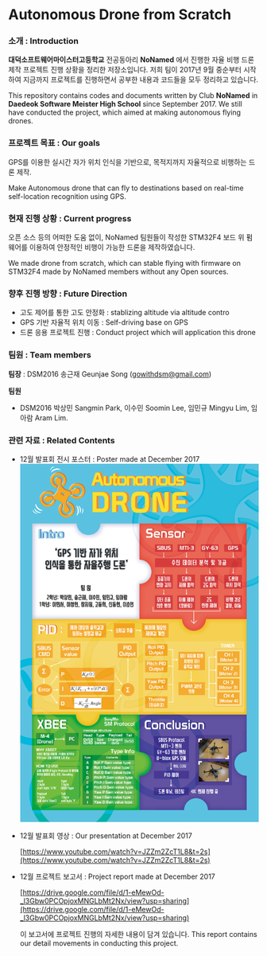 # Autonomous Drone from Scratch

### 소개 : Introduction
__대덕소프트웨어마이스터고등학교__ 전공동아리 __NoNamed__ 에서 진행한 자율 비행 드론 제작 프로젝트 진행 상황을 정리한 저장소입니다. 저희 팀이 2017년 9월 중순부터 시작하여 지금까지 프로젝트를 진행하면서 공부한 내용과 코드들을 모두 정리하고 있습니다.

This repository contains codes and documents written by Club __NoNamed__ in __Daedeok Software Meister High School__ since September 2017. We still have conducted the project, which aimed at making autonomous flying drones.

### 프로젝트 목표 : Our goals
GPS를 이용한 실시간 자가 위치 인식을 기반으로, 목적지까지 자율적으로 비행하는 드론 제작.

Make Autonomous drone that can fly to destinations based on real-time self-location recognition using GPS.

### 현재 진행 상황 : Current progress
오픈 소스 등의 어떠한 도움 없이, NoNamed 팀원들이 작성한 STM32F4 보드 위 펌웨어를 이용하여 안정적인 비행이 가능한 드론을 제작하였습니다.

We made drone from scratch, which can stable flying with firmware on STM32F4 made by NoNamed members without any Open sources.

### 향후 진행 방향 : Future Direction
- 고도 제어를 통한 고도 안정화 : stablizing altitude via altitude contro
- GPS 기반 자율적 위치 이동 : Self-driving base on GPS
- 드론 응용 프로젝트 진행 : Conduct project which will application this drone

### 팀원 : Team members

__팀장__ : DSM2016 송근재 Geunjae Song ([gowithdsm@gmail.com](mailto:gowithdsm@gmail.com))

__팀원__
- DSM2016 박상민 Sangmin Park, 이수민 Soomin Lee, 임민규 Mingyu Lim, 임아람 Aram Lim.


### 관련 자료 : Related Contents

- 12월 발표회 전시 포스터 : Poster made at December 2017
    <img src="Drone Poster_2268x3401.png" width="500"/>
    
- 12월 발표회 영상 : Our presentation at December 2017

    [https://www.youtube.com/watch?v=JZZm2ZcT1L8&t=2s](https://www.youtube.com/watch?v=JZZm2ZcT1L8&t=2s)
    
- 12월 프로젝트 보고서 : Project report made at December 2017

    [https://drive.google.com/file/d/1-eMewOd-_l3Gbw0PCOpjoxMNGLbMt2Nx/view?usp=sharing](https://drive.google.com/file/d/1-eMewOd-_l3Gbw0PCOpjoxMNGLbMt2Nx/view?usp=sharing)
    
    이 보고서에 프로젝트 진행의 자세한 내용이 담겨 있습니다. This report contains our detail movements in conducting this project.
